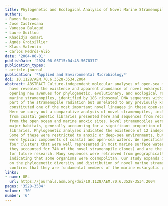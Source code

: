 ```yaml
---
title: Phylogenetic and Ecological Analysis of Novel Marine Stramenopiles
authors:
- Ramon Massana
- Jose Castresana
- Vanessa Balagué
- Laure Guillou
- Khadidja Romari
- Agnès Groisillier
- Klaus Valentin
- Carlos Pedrós-Alió
date: '2004-06-01'
publishDate: '2024-08-05T15:04:48.567837Z'
publication_types:
- article-journal
publication: '*Applied and Environmental Microbiology*'
doi: 10.1128/AEM.70.6.3528-3534.2004
abstract: ABSTRACT Culture-independent molecular analyses of open-sea microorganisms
  have revealed the existence and apparent abundance of novel eukaryotic lineages,
  opening new avenues for phylogenetic, evolutionary, and ecological research. Novel
  marine stramenopiles, identified by 18S ribosomal DNA sequences within the basal
  part of the stramenopile radiation but unrelated to any previously known group,
  constituted one of the most important novel lineages in these open-sea samples.
  Here we carry out a comparative analysis of novel stramenopiles, including new sequences
  from coastal genetic libraries presented here and sequences from recent reports
  from the open ocean and marine anoxic sites. Novel stramenopiles were found in all
  major habitats, generally accounting for a significant proportion of clones in genetic
  libraries. Phylogenetic analyses indicated the existence of 12 independent clusters.
  Some of these were restricted to anoxic or deep-sea environments, but the majority
  were typical components of coastal and open-sea waters. We specifically identified
  four clusters that were well represented in most marine surface waters (together
  they accounted for 74% of the novel stramenopile clones) and are the obvious targets
  for future research. Many sequences were retrieved from geographically distant regions,
  indicating that some organisms were cosmopolitan. Our study expands our knowledge
  on the phylogenetic diversity and distribution of novel marine stramenopiles and
  confirms that they are fundamental members of the marine eukaryotic picoplankton.
links:
- name: URL
  url: https://journals.asm.org/doi/10.1128/AEM.70.6.3528-3534.2004
pages: '3528-3534'
volume: '70'
number: '6'
---
```

